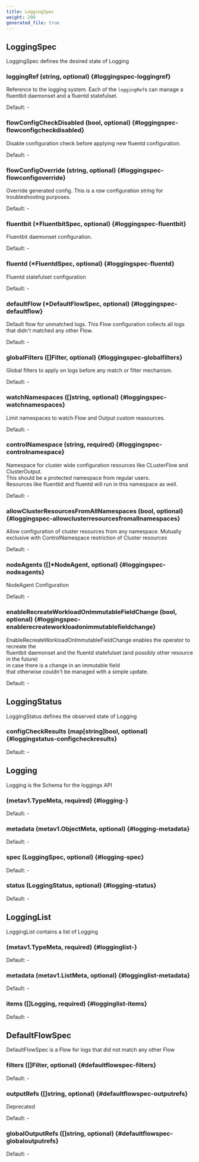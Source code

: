 ```yaml
---
title: LoggingSpec
weight: 200
generated_file: true
---
```


## LoggingSpec

LoggingSpec defines the desired state of Logging

### loggingRef (string, optional) {#loggingspec-loggingref}

Reference to the logging system. Each of the `loggingRef`s can manage a fluentbit daemonset and a fluentd statefulset.<br>

Default: -

### flowConfigCheckDisabled (bool, optional) {#loggingspec-flowconfigcheckdisabled}

Disable configuration check before applying new fluentd configuration.<br>

Default: -

### flowConfigOverride (string, optional) {#loggingspec-flowconfigoverride}

Override generated config. This is a *raw* configuration string for troubleshooting purposes.<br>

Default: -

### fluentbit (*FluentbitSpec, optional) {#loggingspec-fluentbit}

Fluentbit daemonset configuration.<br>

Default: -

### fluentd (*FluentdSpec, optional) {#loggingspec-fluentd}

Fluentd statefulset configuration<br>

Default: -

### defaultFlow (*DefaultFlowSpec, optional) {#loggingspec-defaultflow}

Default flow for unmatched logs. This Flow configuration collects all logs that didn't matched any other Flow.<br>

Default: -

### globalFilters ([]Filter, optional) {#loggingspec-globalfilters}

Global filters to apply on logs before any match or filter mechanism.<br>

Default: -

### watchNamespaces ([]string, optional) {#loggingspec-watchnamespaces}

Limit namespaces to watch Flow and Output custom reasources.<br>

Default: -

### controlNamespace (string, required) {#loggingspec-controlnamespace}

Namespace for cluster wide configuration resources like CLusterFlow and ClusterOutput.<br>This should be a protected namespace from regular users.<br>Resources like fluentbit and fluentd will run in this namespace as well.<br>

Default: -

### allowClusterResourcesFromAllNamespaces (bool, optional) {#loggingspec-allowclusterresourcesfromallnamespaces}

Allow configuration of cluster resources from any namespace. Mutually exclusive with ControlNamespace restriction of Cluster resources<br>

Default: -

### nodeAgents ([]*NodeAgent, optional) {#loggingspec-nodeagents}

NodeAgent Configuration<br>

Default: -

### enableRecreateWorkloadOnImmutableFieldChange (bool, optional) {#loggingspec-enablerecreateworkloadonimmutablefieldchange}

EnableRecreateWorkloadOnImmutableFieldChange enables the operator to recreate the<br>fluentbit daemonset and the fluentd statefulset (and possibly other resource in the future)<br>in case there is a change in an immutable field<br>that otherwise couldn't be managed with a simple update.<br>

Default: -


## LoggingStatus

LoggingStatus defines the observed state of Logging

### configCheckResults (map[string]bool, optional) {#loggingstatus-configcheckresults}

Default: -


## Logging

Logging is the Schema for the loggings API

###  (metav1.TypeMeta, required) {#logging-}

Default: -

### metadata (metav1.ObjectMeta, optional) {#logging-metadata}

Default: -

### spec (LoggingSpec, optional) {#logging-spec}

Default: -

### status (LoggingStatus, optional) {#logging-status}

Default: -


## LoggingList

LoggingList contains a list of Logging

###  (metav1.TypeMeta, required) {#logginglist-}

Default: -

### metadata (metav1.ListMeta, optional) {#logginglist-metadata}

Default: -

### items ([]Logging, required) {#logginglist-items}

Default: -


## DefaultFlowSpec

DefaultFlowSpec is a Flow for logs that did not match any other Flow

### filters ([]Filter, optional) {#defaultflowspec-filters}

Default: -

### outputRefs ([]string, optional) {#defaultflowspec-outputrefs}

Deprecated<br>

Default: -

### globalOutputRefs ([]string, optional) {#defaultflowspec-globaloutputrefs}

Default: -


